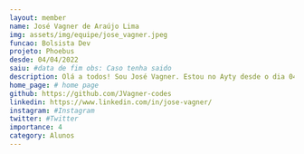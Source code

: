 ```yaml
---
layout: member
name: José Vagner de Araújo Lima
img: assets/img/equipe/jose_vagner.jpeg
funcao: Bolsista Dev
projeto: Phoebus
desde: 04/04/2022
saiu: #data de fim obs: Caso tenha saido
description: Olá a todos! Sou José Vagner. Estou no Ayty desde o dia 04/04/2022. No início, passei três meses no programa de integração "onboarding", que teve como objetivo me preparar para a minha participação na empresa Phoebus. Após o onboarding, tive a oportunidade de ingressar no squad PayStore.<br>Tenho experiência nas tecnologias Java, Spring Boot, JavaScript, TypeScript, AngularJS e suas versões posteriores. Além disso, tenho conhecimentos em HTML e CSS, na parte de Banco de Dados, tenho experiência em trabalhar com MongoDB, OracleDB e SQL em geral. Possuo conhecimentos em modelagem de dados e consultas.
home_page: # home page
github: https://github.com/JVagner-codes
linkedin: https://www.linkedin.com/in/jose-vagner/
instagram: #Instagram
twitter: #Twitter
importance: 4
category: Alunos
---
```

